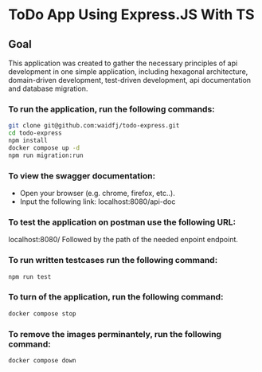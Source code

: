 # ToDo App Using Express.JS With TS

## Goal

This application was created to gather the necessary principles of api development in one simple application, including hexagonal architecture, domain-driven development, test-driven development, api documentation and database migration.

### To run the application, run the following commands:

```bash
git clone git@github.com:waidfj/todo-express.git
cd todo-express
npm install
docker compose up -d
npm run migration:run
```

### To view the swagger documentation:

- Open your browser (e.g. chrome, firefox, etc..).
- Input the following link: localhost:8080/api-doc

### To test the application on postman use the following URL:

localhost:8080/
Followed by the path of the needed enpoint endpoint.

### To run written testcases run the following command:

```bash
npm run test
```

### To turn of the application, run the following command:

```bash
docker compose stop
```

### To remove the images perminantely, run the following command:

```bash
docker compose down
```
